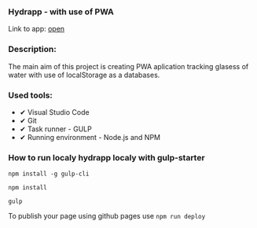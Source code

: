 ### Hydrapp - with use of PWA

Link to app: [open](https://mc777.github.io/hydrapp/)

### Description:

The main aim of this project is creating PWA aplication tracking glasess of water with use of localStorage as a databases.

### Used tools:

- ✔ Visual Studio Code
- ✔ Git
- ✔ Task runner - GULP
- ✔ Running environment - Node.js and NPM

### How to run localy hydrapp localy with gulp-starter

`npm install -g gulp-cli`

`npm install`

`gulp`

To publish your page using github pages use `npm run deploy`
